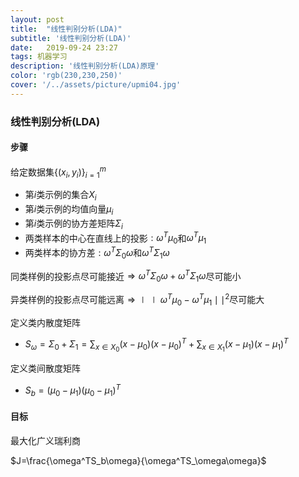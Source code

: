 ```yaml
---
layout: post
title:  "线性判别分析(LDA)"
subtitle: '线性判别分析(LDA)'
date:   2019-09-24 23:27
tags: 机器学习
description: '线性判别分析(LDA)原理'
color: 'rgb(230,230,250)'
cover: '/../assets/picture/upmi04.jpg'
---
```


### 线性判别分析(LDA)

#### 步骤

给定数据集$\{(x_i,y_i)\}^m_{i=1}$

- 第$i$类示例的集合$X_i$
- 第$i$类示例的均值向量$\mu_i$
- 第$i$类示例的协方差矩阵$\Sigma_i$
- 两类样本的中心在直线上的投影$:\omega^T\mu_0$和$\omega^T\mu_1$
- 两类样本的协方差$:\omega^T\Sigma_0\omega$和$\omega^T\Sigma_1\omega$

同类样例的投影点尽可能接近$\Rightarrow \omega^T\Sigma_0\omega+\omega^T\Sigma_1\omega$尽可能小

异类样例的投影点尽可能远离$\Rightarrow\mid\mid\omega^T\mu_0-\omega^T\mu_1\mid\mid^2$尽可能大

定义类内散度矩阵

- $S_\omega=\Sigma_0+\Sigma_1=\sum_{x\in X_0}(x-\mu_0)(x-\mu_0)^T+\sum_{x\in X_1}(x-\mu_1)(x-\mu_1)^T$

定义类间散度矩阵

- $S_b=(\mu_0-\mu_1)(\mu_0-\mu_1)^T$

#### 目标

最大化广义瑞利商

$J=\frac{\omega^TS_b\omega}{\omega^TS_\omega\omega}$